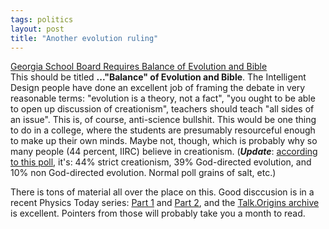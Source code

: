 ```yaml
---
tags: politics
layout: post
title: "Another evolution ruling"
---
```




<a href="http://www.nytimes.com/2002/08/23/education/23EVOL.html">Georgia School Board Requires Balance of Evolution and Bible</a><br>
This should be titled <b>..."Balance" of Evolution and Bible</b>. The Intelligent Design people have done an excellent job of framing the debate in very reasonable terms: "evolution is a theory, not a fact", "you ought to be able to open up discussion of creationism", teachers should teach "all sides of an issue". This is, of course, anti-science bullshit. This would be one thing to do in a college, where the students are presumably resourceful enough to make up their own minds. Maybe not, though, which is probably why so many people (44 percent, IIRC) believe in creationism. (<b><em>Update</em></b>: <a href="http://abcnews.go.com/sections/science/DailyNews/evolutionviews990816.html">according to this poll</a>, it's: 44% strict creationism, 39% God-directed evolution, and 10% non God-directed evolution. Normal poll grains of salt, etc.)

<p>There is tons of material all over the place on this. Good disccusion is in a recent Physics Today series: <a href="http://www.physicstoday.org/vol-55/iss-6/p48a.html">Part 1</a> and <a href="http://www.physicstoday.org/vol-55/iss-6/p48b.html">Part 2</a>, and the <a href="http://www.talkorigins.org/">Talk.Origins archive</a> is excellent. Pointers from those will probably take you a month to read.


